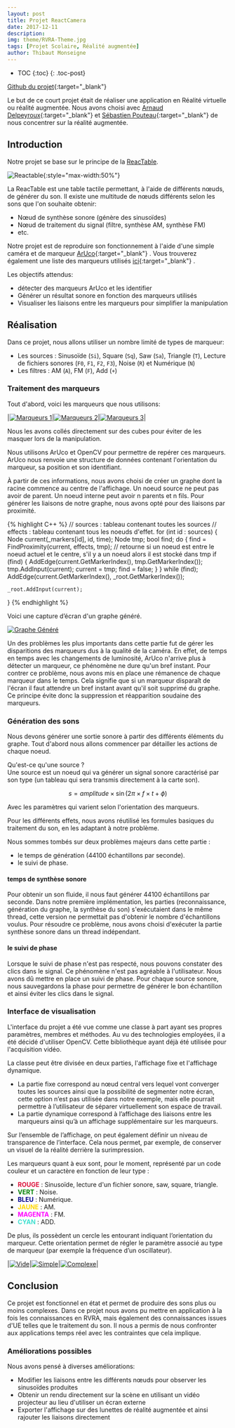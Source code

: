 ```yaml
---
layout: post
title: Projet ReactCamera
date: 2017-12-11
description: 
img: theme/RVRA-Theme.jpg
tags: [Projet Scolaire, Réalité augmentée]
author: Thibaut Monseigne
---
```


* TOC
{:toc}
{: .toc-post}

[Github du projet](https://github.com/adelpeyroux/rvra-project){:target="_blank"}

Le but de ce court projet était de réaliser une application en Réalité virtuelle ou réalité augmentée. Nous avons choisi avec [Arnaud Delpeyroux](https://adelpeyroux.github.io/){:target="_blank"} et [Sébastien Pouteau](http://sebastien.pouteau.emi.u-bordeaux.fr/#){:target="_blank"} de nous concentrer sur la réalité augmentée.

## Introduction

Notre projet se base sur le principe de la [ReacTable](http://reactable.com).

![Reactable](/assets/img/ReactCamera/Reactable.png){:style="max-width:50%"}

La ReacTable est une table tactile permettant, à l'aide de différents nœuds, de générer du son. Il existe une multitude de nœuds différents selon les sons que l'on souhaite obtenir:

* Nœud de synthèse sonore (génère des sinusoïdes)
* Nœud de traitement du signal (filtre, synthèse AM, synthèse FM)
* etc.

Notre projet est de reproduire son fonctionnement à l'aide d'une simple caméra et de marqueur [ArUco](https://docs.opencv.org/3.1.0/d5/dae/tutorial_ArUco_detection.html){:target="_blank"} . Vous trouverez également une liste des marqueurs utilisés [ici](https://github.com/adelpeyroux/rvra-project/tree/master/markers){:target="_blank"} .

Les objectifs attendus:

* détecter des marqueurs ArUco et les identifier
* Générer un résultat sonore en fonction des marqueurs utilisés
* Visualiser les liaisons entre les marqueurs pour simplifier la manipulation

## Réalisation

Dans ce projet, nous allons utiliser un nombre limité de types de marqueur:

* Les sources : Sinusoïde (`Si`), Square (`Sq`), Saw (`Sa`), Triangle (`T`), Lecture de fichiers sonores (`F0`, `F1`, `F2`, `F3`), Noise (`R`) et Numérique (`N`)
* Les filtres : AM (`A`), FM (`F`), Add (`+`)

### Traitement des marqueurs

Tout d'abord, voici les marqueurs que nous utilisons:

|<a href="/assets/img/ReactCamera/Marker1.jpg" data-lightbox="ReactCamera" data-title="Marqueurs 1"><img src="/assets/img/ReactCamera/Marker1.jpg" alt="Marqueurs 1" style="max-width:100%;"/></a>|<a href="/assets/img/ReactCamera/Marker2.jpg" data-lightbox="ReactCamera" data-title="Marqueurs 2"><img src="/assets/img/ReactCamera/Marker2.jpg" alt="Marqueurs 2" style="max-width:100%;"/></a>|<a href="/assets/img/ReactCamera/Marker3.jpg" data-lightbox="ReactCamera" data-title="Marqueurs 3"><img src="/assets/img/ReactCamera/Marker3.jpg" alt="Marqueurs 3" style="max-width:100%;"/></a>|

Nous les avons collés directement sur des cubes pour éviter de les masquer lors de la manipulation.

Nous utilisons ArUco et OpenCV pour permettre de repérer ces marqueurs. ArUco nous renvoie une structure de données contenant l'orientation du marqueur, sa position et son identifiant.

À partir de ces informations, nous avons choisi de créer un graphe dont la racine commence au centre de l'affichage.
Un noeud source ne peut pas avoir de parent. Un noeud interne peut avoir n parents et n fils.
Pour générer les liaisons de notre graphe, nous avons opté pour des liaisons par proximité.

{% highlight C++ %}
// sources : tableau contenant toutes les sources
// effects : tableau contenant tous les noeuds d'effet.
for (int id : sources) {
	Node current(_markers[id], id, time);
	Node tmp;
	bool find;
	do {
		find = FindProximity(current, effects, tmp); // retourne si un noeud est entre le noeud actuel et le centre, s'il y a un noeud alors il est stocké dans tmp
		if (find) {
			AddEdge(current.GetMarkerIndex(), tmp.GetMarkerIndex());
			tmp.AddInput(current);
			current = tmp;
			find = false;
		}
	} while (find);
	AddEdge(current.GetMarkerIndex(), _root.GetMarkerIndex());

	_root.AddInput(current);
}
{% endhighlight %}

Voici une capture d’écran d'un graphe généré.

<a href="/assets/img/ReactCamera/Graph.png" data-lightbox="ReactCamera" data-title="Graphe Généré"><img src="/assets/img/ReactCamera/Graph.png" alt="Graphe Généré" style="max-width:50%;"/></a>

Un des problèmes les plus importants dans cette partie fut de gérer les disparitions des marqueurs dus à la qualité de la caméra. En effet, de temps en temps avec les changements de luminosité, ArUco n'arrive plus à détecter un marqueur, ce phénomène ne dure qu'un bref instant. Pour contrer ce problème, nous avons mis en place une rémanence de chaque marqueur dans le temps. Cela signifie que si un marqueur disparaît de l'écran il faut attendre un bref instant avant qu'il soit supprimé du graphe. Ce principe évite donc la suppression et réapparition soudaine des marqueurs.

### Génération des sons

Nous devons générer une sortie sonore à partir des différents éléments du graphe. Tout d'abord nous allons commencer par détailler les actions de chaque noeud.

Qu'est-ce qu'une source ?  
Une source est un noeud qui va générer un signal sonore caractérisé par son type (un tableau qui sera transmis directement à la carte son).

$$s=amplitude\times \sin{(2\pi \times f \times t + \phi)}$$

Avec les paramètres qui varient selon l'orientation des marqueurs.

Pour les différents effets, nous avons réutilisé les formules basiques du traitement du son, en les adaptant à notre problème.

Nous sommes tombés sur deux problèmes majeurs dans cette partie :

* le temps de génération (44100 échantillons par seconde).
* le suivi de phase.

#### temps de synthèse sonore

Pour obtenir un son fluide, il nous faut générer 44100 échantillons par seconde.
Dans notre première implémentation, les parties (reconnaissance, génération du graphe, la synthèse du son) s'exécutaient dans le même thread, cette version ne permettait pas d'obtenir le nombre d'échantillons voulus. Pour résoudre ce problème, nous avons choisi d'exécuter la partie synthèse sonore dans un thread indépendant.

#### le suivi de phase

Lorsque le suivi de phase n'est pas respecté, nous pouvons constater des clics dans le signal. Ce phénomène n'est pas agréable à l'utilisateur. Nous avons dû mettre en place un suivi de phase. Pour chaque source sonore, nous sauvegardons la phase pour permettre de générer le bon échantillon et ainsi éviter les clics dans le signal.

### Interface de visualisation

L'interface du projet a été vue comme une classe à part ayant ses propres paramètres, membres et méthodes. Au vu des technologies employées, il a été décidé d'utiliser OpenCV. Cette bibliothèque ayant déjà été utilisée pour l'acquisition vidéo.

La classe peut être divisée en deux parties, l'affichage fixe et l'affichage dynamique.

* La partie fixe correspond au nœud central vers lequel vont converger toutes les sources ainsi que la possibilité de segmenter notre écran, cette option n’est pas utilisée dans notre exemple, mais elle pourrait permettre à l’utilisateur de séparer virtuellement son espace de travail.
* La partie dynamique correspond à l’affichage des liaisons entre les marqueurs ainsi qu’à un affichage supplémentaire sur les marqueurs.

Sur l’ensemble de l’affichage, on peut également définir un niveau de transparence de l’interface. Cela nous permet, par exemple, de conserver un visuel de la réalité derrière la surimpression.

Les marqueurs quant à eux sont, pour le moment, représenté par un code couleur et un caractère en fonction de leur type :

* <span style="color:Crimson;"><b>ROUGE</b></span> : Sinusoïde, lecture d'un fichier sonore, saw, square, triangle.
* <span style="color:Green;"><b>VERT</b></span> : Noise.
* <span style="color:DarkBlue;"><b>BLEU</b></span> : Numérique.
* <span style="color:Gold;"><b>JAUNE</b></span> : AM.
* <span style="color:Magenta;"><b>MAGENTA</b></span> : FM.
* <span style="color:Turquoise;"><b>CYAN</b></span> : ADD.

De plus, ils possèdent un cercle les entourant indiquant l’orientation du marqueur. Cette orientation permet de régler le paramètre associé au type de marqueur (par exemple la fréquence d’un oscillateur).

|<a href="/assets/img/ReactCamera/vide.png" data-lightbox="ReactCamera" data-title="Vide"><img src="/assets/img/ReactCamera/vide.png" alt="Vide" style="max-width:100%;"/></a>|<a href="/assets/img/ReactCamera/simple.png" data-lightbox="ReactCamera" data-title="Simple"><img src="/assets/img/ReactCamera/simple.png" alt="Simple" style="max-width:100%;"/></a>|<a href="/assets/img/ReactCamera/Graph.png" data-lightbox="ReactCamera" data-title="Complexe"><img src="/assets/img/ReactCamera/Graph.png" alt="Complexe" style="max-width:100%;"/></a>|

## Conclusion

Ce projet est fonctionnel en état et permet de produire des sons plus ou moins complexes.
Dans ce projet nous avons pu mettre en application à la fois les connaissances en RVRA, mais également des connaissances issues d'UE telles que le traitement du son. Il nous a permis de nous confronter aux applications temps réel avec les contraintes que cela implique.

<!--Voici une vidéo montrant notre projet en action

<video src="https://github.com/adelpeyroux/rvra-project/blob/master/demo/demo.mp4" controls>Votre navigateur ne gère pas l'élément <code>video</code>.</video>
-->

### Améliorations possibles

Nous avons pensé à diverses améliorations:

* Modifier les liaisons entre les différents nœuds pour observer les sinusoïdes produites
* Obtenir un rendu directement sur la scène en utilisant un vidéo projecteur au lieu d'utiliser un écran externe
* Exporter l'affichage sur des lunettes de réalité augmentée et ainsi rajouter les liaisons directement
